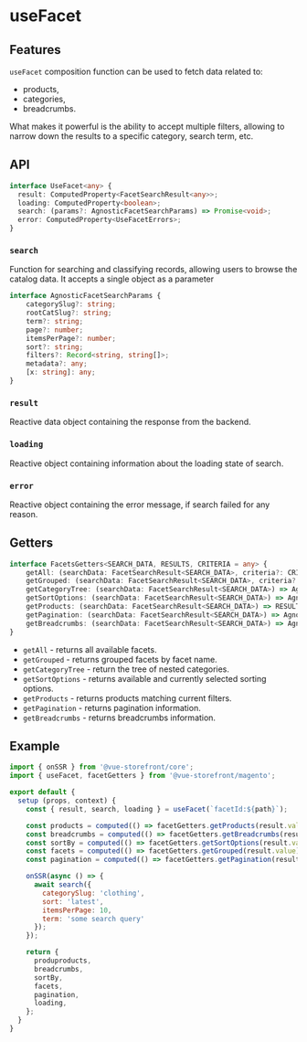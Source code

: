 # useFacet

## Features
`useFacet` composition function can be used to fetch data related to:
* products,
* categories,
* breadcrumbs.

What makes it powerful is the ability to accept multiple filters, allowing to narrow down the results to a specific category, search term, etc.

## API
```typescript
interface UseFacet<any> {
  result: ComputedProperty<FacetSearchResult<any>>;
  loading: ComputedProperty<boolean>;
  search: (params?: AgnosticFacetSearchParams) => Promise<void>;
  error: ComputedProperty<UseFacetErrors>;
}
```

### `search`
Function for searching and classifying records, allowing users to browse the catalog data. It accepts a single object as a parameter
```typescript
interface AgnosticFacetSearchParams {
    categorySlug?: string;
    rootCatSlug?: string;
    term?: string;
    page?: number;
    itemsPerPage?: number;
    sort?: string;
    filters?: Record<string, string[]>;
    metadata?: any;
    [x: string]: any;
}
```

### `result`
Reactive data object containing the response from the backend.

### `loading`
Reactive object containing information about the loading state of search.

### `error`
Reactive object containing the error message, if search failed for any reason.


## Getters
````typescript
interface FacetsGetters<SEARCH_DATA, RESULTS, CRITERIA = any> {
    getAll: (searchData: FacetSearchResult<SEARCH_DATA>, criteria?: CRITERIA) => AgnosticFacet[];
    getGrouped: (searchData: FacetSearchResult<SEARCH_DATA>, criteria?: CRITERIA) => AgnosticGroupedFacet[];
    getCategoryTree: (searchData: FacetSearchResult<SEARCH_DATA>) => AgnosticCategoryTree;
    getSortOptions: (searchData: FacetSearchResult<SEARCH_DATA>) => AgnosticSort;
    getProducts: (searchData: FacetSearchResult<SEARCH_DATA>) => RESULTS;
    getPagination: (searchData: FacetSearchResult<SEARCH_DATA>) => AgnosticPagination;
    getBreadcrumbs: (searchData: FacetSearchResult<SEARCH_DATA>) => AgnosticBreadcrumb[];
}
````

* `getAll` - returns all available facets.
* `getGrouped` - returns grouped facets by facet name.
* `getCategoryTree` - return the tree of nested categories.
* `getSortOptions` - returns available and currently selected sorting options.
* `getProducts` - returns products matching current filters.
* `getPagination` - returns pagination information.
* `getBreadcrumbs` - returns breadcrumbs information.

## Example
```javascript
import { onSSR } from '@vue-storefront/core';
import { useFacet, facetGetters } from '@vue-storefront/magento';

export default {
  setup (props, context) {
    const { result, search, loading } = useFacet(`facetId:${path}`);

    const products = computed(() => facetGetters.getProducts(result.value));
    const breadcrumbs = computed(() => facetGetters.getBreadcrumbs(result.value));
    const sortBy = computed(() => facetGetters.getSortOptions(result.value));
    const facets = computed(() => facetGetters.getGrouped(result.value));
    const pagination = computed(() => facetGetters.getPagination(result.value));

    onSSR(async () => {
      await search({
        categorySlug: 'clothing',
        sort: 'latest',
        itemsPerPage: 10,
        term: 'some search query'
      });
    });

    return {
      produproducts,
      breadcrumbs,
      sortBy,
      facets,
      pagination,
      loading,
    };
  }
}
```
